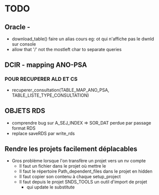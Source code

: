 # TODO

## Oracle -
+ download_table() faire un alias cours eg: ot qui n'affiche pas le dwnld sur console
+ allow that '/' not the mostleft char to separate queries


## DCIR - mapping ANO-PSA

### POUR RECUPERER ALD ET CS


+ recuperer_consultation(TABLE_MAP_ANO_PSA, TABLE_LISTE_TYPE_CONSULTATION)

## OBJETS RDS
+ comprendre bug sur A_SEJ_INDEX => SOR_DAT perdue par passage format RDS
+ replace saveRDS par write_rds

## Rendre les projets facilement déplacables
+ Gros problème lorsque l'on transfère un projet vers un nv compte
  + Il faut un fichier dans le projet où mettre le <hard-coded-path>
  + Il faut le répertoire Path_dependent_files dans le projet en hidden
  + Il faut copier son contenu à chaque setup_project
  + Il faut depuis le projet SNDS_TOOLS un outil d'import de projet
    + qui update le <hard-coded-path> substitute